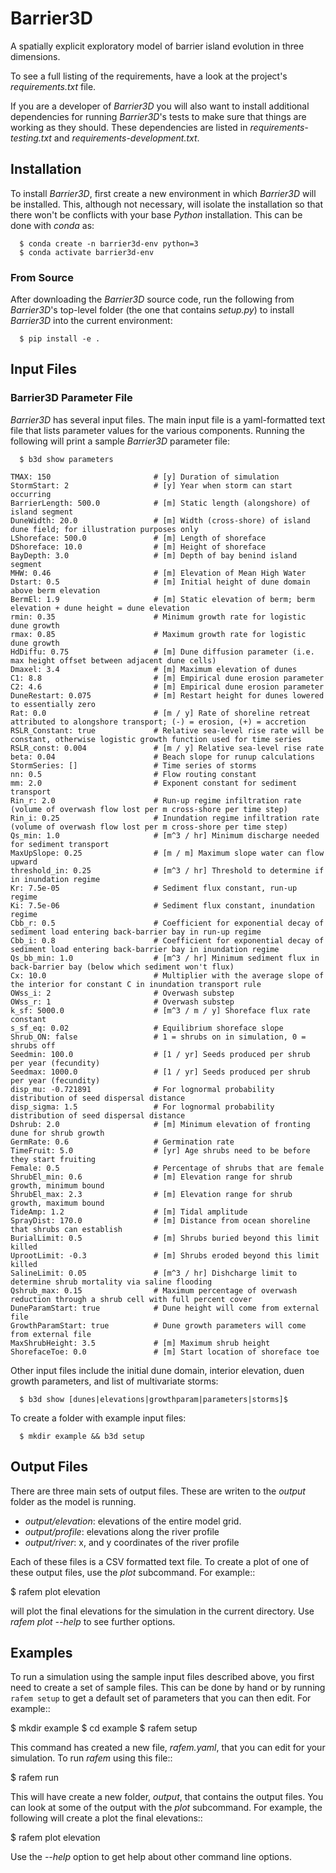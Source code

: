 # Barrier3D
A spatially explicit exploratory model of barrier island evolution in three dimensions.

To see a full listing of the requirements, have a look at the project's
*requirements.txt* file.

If you are a developer of *Barrier3D* you will also want to install
additional dependencies for running *Barrier3D*'s tests to make sure
that things are working as they should. These dependencies are listed
in *requirements-testing.txt* and *requirements-development.txt*.

## Installation

To install *Barrier3D*, first create a new environment in
which *Barrier3D* will be installed. This, although not necessary, will
isolate the installation so that there won't be conflicts with your
base *Python* installation. This can be done with *conda* as:

```
  $ conda create -n barrier3d-env python=3
  $ conda activate barrier3d-env
```

### From Source

After downloading the *Barrier3D* source code, run the following from
*Barrier3D*'s top-level folder (the one that contains *setup.py*) to
install *Barrier3D* into the current environment:

```
  $ pip install -e .
```

## Input Files

### Barrier3D Parameter File

*Barrier3D* has several input files. The main input file is a yaml-formatted text file that lists
parameter values for the various components. Running the following will
print a sample *Barrier3D* parameter file:

```
  $ b3d show parameters

TMAX: 150                       # [y] Duration of simulation
StormStart: 2                   # [y] Year when storm can start occurring
BarrierLength: 500.0            # [m] Static length (alongshore) of island segment
DuneWidth: 20.0                 # [m] Width (cross-shore) of island dune field; for illustration purposes only
LShoreface: 500.0               # [m] Length of shoreface
DShoreface: 10.0                # [m] Height of shoreface
BayDepth: 3.0                   # [m] Depth of bay benind island segment
MHW: 0.46                       # [m] Elevation of Mean High Water
Dstart: 0.5                     # [m] Initial height of dune domain above berm elevation
BermEl: 1.9                     # [m] Static elevation of berm; berm elevation + dune height = dune elevation
rmin: 0.35                      # Minimum growth rate for logistic dune growth
rmax: 0.85                      # Maximum growth rate for logistic dune growth
HdDiffu: 0.75                   # [m] Dune diffusion parameter (i.e. max height offset between adjacent dune cells)
Dmaxel: 3.4                     # [m] Maximum elevation of dunes
C1: 8.8                         # [m] Empirical dune erosion parameter
C2: 4.6                         # [m] Empirical dune erosion parameter
DuneRestart: 0.075              # [m] Restart height for dunes lowered to essentially zero
Rat: 0.0                        # [m / y] Rate of shoreline retreat attributed to alongshore transport; (-) = erosion, (+) = accretion
RSLR_Constant: true             # Relative sea-level rise rate will be constant, otherwise logistic growth function used for time series
RSLR_const: 0.004               # [m / y] Relative sea-level rise rate
beta: 0.04                      # Beach slope for runup calculations
StormSeries: []                 # Time series of storms
nn: 0.5                         # Flow routing constant
mm: 2.0                         # Exponent constant for sediment transport
Rin_r: 2.0                      # Run-up regime infiltration rate (volume of overwash flow lost per m cross-shore per time step)
Rin_i: 0.25                     # Inundation regime infiltration rate (volume of overwash flow lost per m cross-shore per time step)
Qs_min: 1.0                     # [m^3 / hr] Minimum discharge needed for sediment transport
MaxUpSlope: 0.25                # [m / m] Maximum slope water can flow upward
threshold_in: 0.25              # [m^3 / hr] Threshold to determine if in inundation regime
Kr: 7.5e-05                     # Sediment flux constant, run-up regime
Ki: 7.5e-06                     # Sediment flux constant, inundation regime
Cbb_r: 0.5                      # Coefficient for exponential decay of sediment load entering back-barrier bay in run-up regime
Cbb_i: 0.8                      # Coefficient for exponential decay of sediment load entering back-barrier bay in inundation regime
Qs_bb_min: 1.0                  # [m^3 / hr] Minimum sediment flux in back-barrier bay (below which sediment won't flux)
Cx: 10.0                        # Multiplier with the average slope of the interior for constant C in inundation transport rule
OWss_i: 2                       # Overwash substep
OWss_r: 1                       # Overwash substep
k_sf: 5000.0                    # [m^3 / m / y] Shoreface flux rate constant
s_sf_eq: 0.02                   # Equilibrium shoreface slope
Shrub_ON: false                 # 1 = shrubs on in simulation, 0 = shrubs off
Seedmin: 100.0                  # [1 / yr] Seeds produced per shrub per year (fecundity)
Seedmax: 1000.0                 # [1 / yr] Seeds produced per shrub per year (fecundity)
disp_mu: -0.721891              # For lognormal probability distribution of seed dispersal distance
disp_sigma: 1.5                 # For lognormal probability distribution of seed dispersal distance
Dshrub: 2.0                     # [m] Minimum elevation of fronting dune for shrub growth
GermRate: 0.6                   # Germination rate
TimeFruit: 5.0                  # [yr] Age shrubs need to be before they start fruiting
Female: 0.5                     # Percentage of shrubs that are female
ShrubEl_min: 0.6                # [m] Elevation range for shrub growth, minimum bound
ShrubEl_max: 2.3                # [m] Elevation range for shrub growth, maximum bound
TideAmp: 1.2                    # [m] Tidal amplitude
SprayDist: 170.0                # [m] Distance from ocean shoreline that shrubs can establish
BurialLimit: 0.5                # [m] Shrubs buried beyond this limit killed
UprootLimit: -0.3               # [m] Shrubs eroded beyond this limit killed
SalineLimit: 0.05               # [m^3 / hr] Dishcharge limit to determine shrub mortality via saline flooding
Qshrub_max: 0.15                # Maximum percentage of overwash reduction through a shrub cell with full percent cover
DuneParamStart: true            # Dune height will come from external file
GrowthParamStart: true          # Dune growth parameters will come from external file
MaxShrubHeight: 3.5             # [m] Maximum shrub height
ShorefaceToe: 0.0               # [m] Start location of shoreface toe
```
Other input files include the initial dune domain, interior elevation, duen growth parameters, and list of multivariate storms: 

```
  $ b3d show [dunes|elevations|growthparam|parameters|storms]$
```

To create a folder with example input files:

```
  $ mkdir example && b3d setup
```
## Output Files

There are three main sets of output files. These are writen to the 
*output* folder as the model is running.
*  *output/elevation*: elevations of the entire model grid.
*  *output/profile*: elevations along the river profile
*  *output/river*: x, and y coordinates of the river profile

Each of these files is a CSV formatted text file. To create a plot
of one of these output files, use the *plot* subcommand. For example::

  $ rafem plot elevation

will plot the final elevations for the simulation in the current directory.
Use *rafem plot --help* to see further options.

Examples
--------

To run a simulation using the sample input files described above, you first
need to create a set of sample files. This can be done by hand or by running
`rafem setup` to get a default set of parameters that you can then edit.
For example::

  $ mkdir example
  $ cd example
  $ rafem setup

This command has created a new file, *rafem.yaml*, that you can edit for your
simulation.  To run *rafem* using this file::

  $ rafem run

This will have create a new folder, *output*, that contains the output files.
You can look at some of the output with the *plot* subcommand. For example,
the following will create a plot the final elevations::

  $ rafem plot elevation

Use the *--help* option to get help about other command line options.

